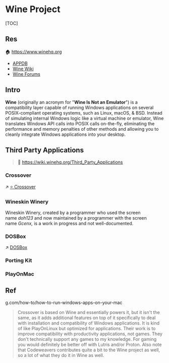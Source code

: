 # Wine Project

[TOC]



## Res
🏠 https://www.winehq.org
- [APPDB](https://appdb.winehq.org)
- [Wine Wiki](https://wiki.winehq.org/Main_Page)
- [Wine Forums](https://forum.winehq.org)



## Intro
**Wine** (originally an acronym for "**Wine Is Not an Emulator**") is a compatibility layer capable of running Windows applications on several POSIX-compliant operating systems, such as Linux, macOS, & BSD. Instead of simulating internal Windows logic like a virtual machine or emulator, Wine translates Windows API calls into POSIX calls on-the-fly, eliminating the performance and memory penalties of other methods and allowing you to cleanly integrate Windows applications into your desktop.



## Third Party Applications
> 🔗 https://wiki.winehq.org/Third_Party_Applications

### Crossover
↗ [⭐️ Crossover](3rd%20Wine%20App/⭐️%20Crossover.md)


### Wineskin Winery
Wineskin Winery, created by a programmer who used the screen name _doh123_ and now maintained by a programmer with the screen name _Gcenx,_ is a work in progress and not well-documented.


### DOSBox
↗ [DOSBox](3rd%20Wine%20App/DOSBox.md)


### Porting Kit


### PlayOnMac



## Ref
[Get the Best of Both Worlds: How to Run Windows Apps on Your Mac]: https://www.pcma
g.com/how-to/how-to-run-windows-apps-on-your-mac

[CodeWeavers's CrossOver instead of Wine? | Reddit]: https://www.reddit.com/r/linux_gaming/comments/mcsxq3/comment/gs75jyw/?utm_source=share&utm_medium=web2x&context=3

> Crossover is based on Wine and essentially powers it, but it isn't the same, as it adds additional features on top of it specifically to deal with installation and compatibility of Windows applications. It is kind of like PlayOnLinux but optimized for applications. Their work is to improve compatibility with productivity applications, not games. They don't technically support any games to my knowledge. For gaming you would definitely be better off with Lutris and/or Proton. Also note that Codeweavers contributes quite a bit to the Wine project as well, so a lot of what they do it in Wine as well.

